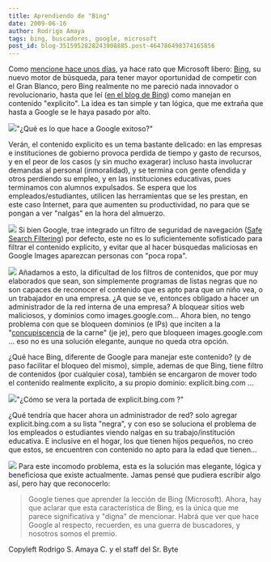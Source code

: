 ```yaml
---
title: Aprendiendo de "Bing"
date: 2009-06-16
author: Rodrigo Amaya
tags: bing, buscadores, google, microsoft
post_id: blog-3515952828243908885.post-464786498374165856
---
```


Como [mencione hace unos días](http://www.srbyte.com/2009/06/search-wars.html), ya hace rato que Microsoft libero: [Bing](http://www.blogger.com/www.bing.com), su nuevo motor de búsqueda, para tener mayor oportunidad de competir con el Gran Blanco, pero Bing realmente no me pareció nada innovador o revolucionario, hasta que leí ([en el blog de Bing](http://www.bing.com/community/blogs/search/archive/2009/06/12/safe-search-update.aspx)) como manejan en contenido "explicito". La idea es tan simple y tan lógica, que me extraña que hasta a Google se le haya pasado por alto.

[![](http://1.bp.blogspot.com/_ayvorITawE4/SjgVpm0gNTI/AAAAAAAACCA/b2AhmScDtu4/s320/searchmarketing.jpg)](http://1.bp.blogspot.com/_ayvorITawE4/SjgVpm0gNTI/AAAAAAAACCA/b2AhmScDtu4/s1600-h/searchmarketing.jpg)"¿Qué es lo que hace a Google exitoso?"

Verán, el contenido explicito es un tema bastante delicado: en las empresas e instituciones de gobierno provoca perdida de tiempo y gasto de recursos, y en el peor de los casos (y sin mucho exagerar) incluso hasta involucrar demandas al personal (inmoralidad), y se termina con gente ofendida y otros perdiendo su empleo, y en las instituciones educativas, pues terminamos con alumnos expulsados. Se espera que los empleados/estudiantes, utilicen las herramientas que se les prestan, en este caso Internet, para que aumenten su productividad, no para que se pongan a ver "nalgas" en la hora del almuerzo.

[![](http://3.bp.blogspot.com/_ayvorITawE4/SjgXmtBCHBI/AAAAAAAACCY/_HYvfauVHss/s320/worry+man+safe+search+BLOG.jpg)](http://3.bp.blogspot.com/_ayvorITawE4/SjgXmtBCHBI/AAAAAAAACCY/_HYvfauVHss/s1600-h/worry+man+safe+search+BLOG.jpg) Si bien Google, trae integrado un filtro de seguridad de navegación ([Safe Search Filtering](http://www.google.com/support/websearch/bin/answer.py?hl=en&answer=35892)) por defecto, este no es lo suficientemente sofisticado para filtrar el contenido explicito, y evitar que al hacer búsquedas maliciosas en Google Images aparezcan personas con "poca ropa".

[![](http://1.bp.blogspot.com/_ayvorITawE4/SjgXmWox8-I/AAAAAAAACCQ/L6DkEFFvFmc/s320/worry+man+chinese+safe+search+ROK.jpg)](http://1.bp.blogspot.com/_ayvorITawE4/SjgXmWox8-I/AAAAAAAACCQ/L6DkEFFvFmc/s1600-h/worry+man+chinese+safe+search+ROK.jpg) Añadamos a esto, la dificultad de los filtros de contenidos, que por muy elaborados que sean, son simplemente programas de listas negras que no son capaces de reconocer el contenido que es apto para que un niño vea, o un trabajador en una empresa. ¿A que se ve, entonces obligado a hacer un administrador de la red interna de una empresa? A bloquear sitios web maliciosos, y dominios como images.google.com... Ahora bien, no tengo problema con que se bloqueen dominios (e IPs) que inciten a la "[concupiscencia](http://es.wikipedia.org/wiki/Concupiscencia) de la carne" (je je), pero que bloqueen images.google.com ... eso no es una solución elegante, aunque no queda otra opción.

¿Qué hace Bing, diferente de Google para manejar este contenido? (y de paso facilitar el bloqueo del mismo), simple, ademas de que Bing, tiene filtro de contenidos (por cualquier cosa), también se encargaron de mover todo el contenido realmente explicito, a su propio dominio: explicit.bing.com ...

[![](http://1.bp.blogspot.com/_ayvorITawE4/SjgVpY9F8KI/AAAAAAAACBw/rCjFCLKhdzM/s320/article-0-051FF510000005DC-850_468x313.jpg)](http://1.bp.blogspot.com/_ayvorITawE4/SjgVpY9F8KI/AAAAAAAACBw/rCjFCLKhdzM/s1600-h/article-0-051FF510000005DC-850_468x313.jpg)"¿Cómo se vera la portada de explicit.bing.com ?"

¿Qué tendría que hacer ahora un administrador de red? solo agregar explicit.bing.com a su lista "negra", y con eso se soluciona el problema de los empleados o estudiantes viendo nalgas en su trabajo/institución educativa. E inclusive en el hogar, los que tienen hijos pequeños, no creo que estos, se encuentren con contenido no apto para la edad que tienen...

[![](http://3.bp.blogspot.com/_ayvorITawE4/SjgYSBt8HDI/AAAAAAAACCg/ct4Dc7KlwR8/s320/kids-computers.jpg)](http://3.bp.blogspot.com/_ayvorITawE4/SjgYSBt8HDI/AAAAAAAACCg/ct4Dc7KlwR8/s1600-h/kids-computers.jpg) Para este incomodo problema, esta es la solución mas elegante, lógica y beneficiosa que existe actualmente. Jamas pensé que pudiera escribir algo así, pero hay que reconocerlo:

> Google tienes que aprender la lección de Bing
> (Microsoft).
Ahora, hay que aclarar que esta característica de Bing, es la única que me parece significativa y "digna" de mencionar. Habrá que ver que hace Google al respecto, recuerden, es una guerra de buscadores, y nosotros somos el premio.

Copyleft Rodrigo S. Amaya C. y el staff del Sr. Byte